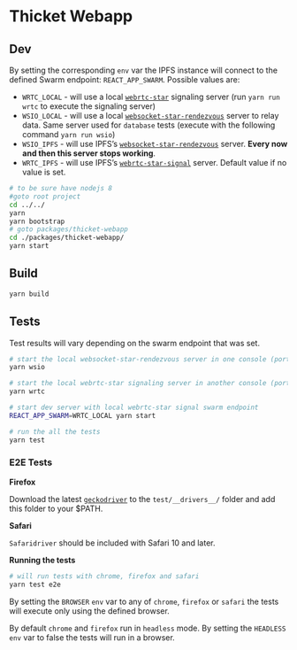 # Thicket Webapp

## Dev

By setting the corresponding `env` var the IPFS instance will connect to the defined Swarm endpoint: `REACT_APP_SWARM`. Possible values are:

- `WRTC_LOCAL` - will use a local [`webrtc-star`](https://github.com/libp2p/js-libp2p-webrtc-star) signaling server (run `yarn run wrtc` to execute the signaling server)
- `WSIO_LOCAL` - will use a local [`websocket-star-rendezvous`](https://github.com/libp2p/js-libp2p-websocket-star-rendezvous) server to relay data. Same server used for `database` tests (execute with the following command `yarn run wsio`)
- `WSIO_IPFS` - will use IPFS’s [`websocket-star-rendezvous`](https://ws-star.discovery.libp2p.io) server. **Every now and then this server stops working**.
- `WRTC_IPFS` - will use IPFS’s [`webrtc-star-signal`](https://wrtc-star.discovery.libp2p.io) server. Default value if no value is set.

```sh
# to be sure have nodejs 8
#goto root project
cd ../../
yarn
yarn bootstrap
# goto packages/thicket-webapp
cd ./packages/thicket-webapp/
yarn start
```

## Build

```sh
yarn build
```

## Tests

Test results will vary depending on the swarm endpoint that was set.

```sh
# start the local websocket-star-rendezvous server in one console (port 9191)
yarn wsio

# start the local webrtc-star signaling server in another console (port 9090)
yarn wrtc

# start dev server with local webrtc-star signal swarm endpoint
REACT_APP_SWARM=WRTC_LOCAL yarn start

# run the all the tests
yarn test
```

### E2E Tests

**Firefox**

Download the latest [`geckodriver`](https://github.com/mozilla/geckodriver/releases) to the `test/__drivers__/` folder and add this folder to your $PATH.

**Safari**

`Safaridriver` should be included with Safari 10 and later.

**Running the tests**

```sh
# will run tests with chrome, firefox and safari
yarn test e2e
```

By setting the `BROWSER` `env` var to any of `chrome`, `firefox` or `safari` the tests will execute only using the defined browser.

By default `chrome` and `firefox` run in `headless` mode. By setting the `HEADLESS` `env` var to false the tests will run in a browser.
